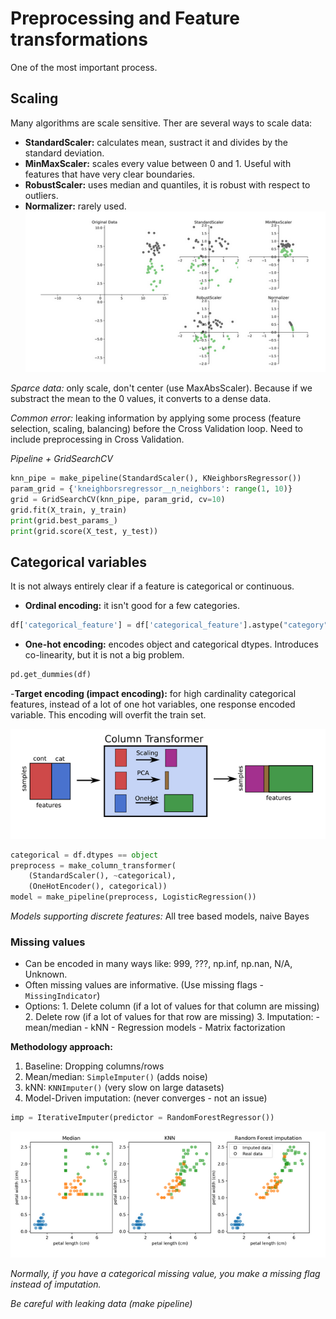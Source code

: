# Preprocessing and Feature transformations
One of the most important process.

## Scaling
Many algorithms are scale sensitive. Ther are several ways to scale data:
- **StandardScaler:** calculates mean, sustract it and divides by the standard deviation.
- **MinMaxScaler:** scales every value between 0 and 1. Useful with features that have very clear boundaries.
- **RobustScaler:** uses median and quantiles, it is robust with respect to outliers.
- **Normalizer:** rarely used.
![Scaling methods](images/scale_methods.png)

*Sparce data:* only scale, don't center (use MaxAbsScaler). Because if we substract the mean to the 0 values, it converts to a dense data.

*Common error:* leaking information by applying some process (feature selection, scaling, balancing) before the Cross Validation loop. Need to include preprocessing in Cross Validation.

*Pipeline + GridSearchCV*
```python
knn_pipe = make_pipeline(StandardScaler(), KNeighborsRegressor())
param_grid = {'kneighborsregressor__n_neighbors': range(1, 10)}
grid = GridSearchCV(knn_pipe, param_grid, cv=10)
grid.fit(X_train, y_train)
print(grid.best_params_)
print(grid.score(X_test, y_test))
```

## Categorical variables
It is not always entirely clear if a feature is categorical or continuous.
- **Ordinal encoding:** it isn't good for a few categories.
```python
df['categorical_feature'] = df['categorical_feature'].astype("category").cat.codes
```
- **One-hot encoding:** encodes object and categorical dtypes. Introduces co-linearity, but it is not a big problem.
```python
pd.get_dummies(df)
```
-**Target encoding (impact encoding):** for high cardinality categorical features, instead of a lot of one hot variables, one response encoded variable. This encoding will overfit the train set.

![Column Transform pipeline](images/column_transform.png)
```python
categorical = df.dtypes == object
preprocess = make_column_transformer(
    (StandardScaler(), ~categorical),
    (OneHotEncoder(), categorical))
model = make_pipeline(preprocess, LogisticRegression())
```

*Models supporting discrete features:* All tree based models, naive Bayes


### Missing values
- Can be encoded in many ways like: 999, ???, np.inf, np.nan, N/A, Unknown.
- Often missing values are informative. (Use missing flags -```MissingIndicator```)
- Options:
        1. Delete column (if a lot of values for that column are missing)
        2. Delete row (if a lot of values for that row are missing)
        3. Imputation:
                - mean/median
                - kNN
                - Regression models
                - Matrix factorization

**Methodology approach:**
1. Baseline: Dropping columns/rows
2. Mean/median: ```SimpleImputer()``` (adds noise)
3. kNN: ```KNNImputer()``` (very slow on large datasets)
4. Model-Driven imputation: (never converges - not an issue)
```python
imp = IterativeImputer(predictor = RandomForestRegressor())
``` 

![Imputation methods](images/imputation.png)


*Normally, if you have a categorical missing value, you make a missing flag instead of imputation.*

*Be careful with leaking data (make pipeline)*
